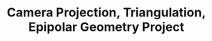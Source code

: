 ---
layout: page
title: Camera Projection, Triangulation, Epipolar Geometry Project
description: Implemented 3D reconstruction from 2D motion capture images, using camera calibration, triangulation, and the eight-point algorithm to derive spatial information and understand relationships.
img: assets/img/camproj.jpg
redirect: ../assets/pdf/camera_projection_project.pdf
importance: 3
category: fun
---